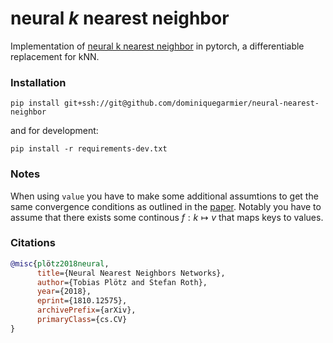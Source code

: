 # neural $k$ nearest neighbor

Implementation of [neural k nearest neighbor](https://arxiv.org/abs/1810.12575) in pytorch, a differentiable replacement for kNN.

### Installation

```
pip install git+ssh://git@github.com/dominiquegarmier/neural-nearest-neighbor
```

and for development:

```
pip install -r requirements-dev.txt
```
### Notes
When using `value` you have to make some additional assumtions to get the same convergence conditions as outlined in the [paper](https://arxiv.org/abs/1810.12575).
Notably you have to assume that there exists some continous $f: k \mapsto v$ that maps keys to values.

### Citations

```bibtex
@misc{plötz2018neural,
      title={Neural Nearest Neighbors Networks},
      author={Tobias Plötz and Stefan Roth},
      year={2018},
      eprint={1810.12575},
      archivePrefix={arXiv},
      primaryClass={cs.CV}
}
```
